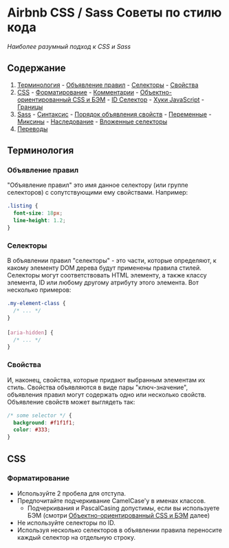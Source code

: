 # Airbnb CSS / Sass Советы по стилю кода

*Наиболее разумный подход к CSS и Sass*

<h2 id="table-of-contents">Содержание</h2>

  1. [Терминология](#terminology)
    - [Объявление правил](#rule-declaration)
    - [Селекторы](#selectors)
    - [Свойства](#properties)
  1. [CSS](#css)
    - [Форматирование](#formatting)
    - [Комментарии](#comments)
    - [Объектно-ориентированный CSS и БЭМ](#oocss-and-bem)
    - [ID Селектор](#id-selectors)
    - [Хуки JavaScript](#javascript-hooks)
    - [Границы](#border)
  1. [Sass](#sass)
    - [Синтаксис](#syntax)
    - [Порядок объявления свойств](#ordering-of-property-declarations)
    - [Переменные](#variables)
    - [Миксины](#mixins)
    - [Наследование](#extend-directive)
    - [Вложенные селекторы](#nested-selectors)
  1. [Переводы](#translations)

<h2 id="terminology">Терминология</h2>

<h3 id="rule-declaration">Объявление правил</h3>

"Объявление правил" это имя данное селектору (или группе селекторов) с сопутствующими ему свойствами. Например:

```css
.listing {
  font-size: 18px;
  line-height: 1.2;
}
```

<h3 id="selectors">Селекторы</h3>

В объявлении правил "селекторы" - это части, которые определяют, к какому элементу DOM дерева будут применены правила стилей. Селекторы могут соответствовать HTML элементу, а также классу элемента, ID или любому другому атрибуту этого элемента. Вот несколько примеров:


```css
.my-element-class {
  /* ... */
}

[aria-hidden] {
  /* ... */
}
```

<h3 id="properties">Свойства</h3>

И, наконец, свойства, которые придают выбранным элементам их стиль. Свойства объявляются в виде пары "ключ-значение", объявления правил могут содержать одно или несколько свойств. Объявление свойств может выглядеть так:


```css
/* some selector */ {
  background: #f1f1f1;
  color: #333;
}
```

## CSS

<h3 id="formatting">Форматирование</h3>

* Используйте 2 пробела для отступа.
* Предпочитайте подчеркивание CamelCase'у в именах классов.
  - Подчеркивания и PascalCasing допустимы, если вы используете БЭМ (смотри [Объектно-ориентированный CSS и БЭМ](#oocss-and-bem) далее)
* Не используйте селекторы по ID.
* Используя несколько селекторов в объявлении правила переносите каждый селектор на отдельную строку.
<!--* Ставьте пробел перед открывающей скобкой `{`.
* В свойствах ставьте пробел после двоеточия `:`, но не перед.
* После объявления свойства переносите закрывающую скобку `}` на новую строку. 
* Делайте отступ в одну строку между объявлениями правил.

**Плохо**

```css
.avatar{
    border-radius:50%;
    border:2px solid white; }
.no, .nope, .not_good {
    // ...
}
#lol-no {
  // ...
}
```

**Хорошо**

```css
.avatar {
  border-radius: 50%;
  border: 2px solid white;
}

.one,
.selector,
.per-line {
  // ...
}
```

<h3 id="comments">Комментарии</h3>

* Предпочитайте однострочные (`//`) комментарии многострочным.
* Рекомендуется писать комментарии в отдельные строки. Старайтесь избегать комментариев в конце строки.
* Пишите детальные комментарии для неочевидного кода:
  - Использование z-index
  - Совместимость с браузерами или CSS-хаки

<h3 id="oocss-and-bem">Объектно-ориентированный CSS и БЭМ</h3>

Мы рекомендуем комбинировать Объектно-ориентированный CSS и БЭМ по следующим причинам:

  * Это помогает создать чистую, строгую связь между CSS и HTML.
  * Помогает создавать многоразовые, составные компоненты.
  * Меньше вложенностей, низкая специфичность правил.
  * Способствует созданию масштабируемых таблиц стилей.


**OOCSS**, или "Объектно-ориентированный CSS" - это подход к написанию CSS, который призывает думать о таблице стилей как о коллекции "объектов": многоразовых, повторяемых фрагментах кода, которые могут использоваться независимо друг от друга на всём сайте.
  * Nicole Sullivan [OOCSS вики](https://github.com/stubbornella/oocss/wiki)
  * Smashing Magazine [Введение в Объектно-ориентированный CSS](http://www.smashingmagazine.com/2011/12/12/an-introduction-to-object-oriented-css-oocss/)

**БЭМ**, или "Блок-Элемент-Модификатор" - это соглашение об именовании классов в HTML и CSS. Разработано Яндексом с прицелом на большие объёмы кода и масштабируемость. Может послужить как солидный набор правил для использования OOCSS.
  * CSS Trick's [БЭМ 101](https://css-tricks.com/bem-101/)
  * Harry Roberts [Введение в БЭМ](http://csswizardry.com/2013/01/mindbemding-getting-your-head-round-bem-syntax/)

Мы рекомендуем вариант БЭМ, в котором используются PascalCased "блоки", отлично работающие в связке с компонентами (например React).
Подчеркивания и тире по-прежнему используются для модификаторов и элементов.
**Примеры**

```jsx
// ListingCard.jsx
function ListingCard() {
  return (
    <article class="ListingCard ListingCard--featured">

      <h1 class="ListingCard__title">Adorable 2BR in the sunny Mission</h1>

      <div class="ListingCard__content">
        <p>Vestibulum id ligula porta felis euismod semper.</p>
      </div>

    </article>
  );
}
```

```css
/* ListingCard.css */
.ListingCard { }
.ListingCard--featured { }
.ListingCard__title { }
.ListingCard__content { }
```

  * `.ListingCard` является "блоком" и представляет родительский компонент
  * `.ListingCard__title` является "элементом" и представляет дочерний компонент `.ListingCard`, который позволяет составить блок в целом.
  * `.ListingCard--featured` является "модификатором" и представляет разные состояния `.ListingCard`.

<h3 id="id-selectors">Селекторы по ID</h3>

Возможность выбирать элементы по ID в CSS является, как правило, плохой практикой. ID селекторы предоставляют неоправданно высокий уровень специфичности и невозможность многоразового использования.
Более подробная информация по этому вопросу: [Статья CSS Wizardry](http://csswizardry.com/2014/07/hacks-for-dealing-with-specificity/)

<h3 id="javascript-hooks">JavaScript хуки</h3>

Избегайте использования одинаковых имён классов в CSS и JavaScript. Использование одинаковых имён классов может привести, как минимум, к потере времени при рефакторинге, и как максимум к боязне разработчика сломать функционал вводом изменений.

Мы рекомендуем создавать отдельные имена классов для JavaScript используя префикс `.js-`:

```html
<button class="btn btn-primary js-request-to-book">Request to Book</button>
```

<h3 id="border">Границы</h3>

Для обозначения отсутствия границы используйте `0` вместо `none`.

**Плохо**

```css
.foo {
  border: none;
}
```

**Хорошо**

```css
.foo {
  border: 0;
}
```

## Sass

<h3 id="syntax">Синтаксис</h3>

* Всегда используйте `.scss` синтаксис, и никогда оригинальный `.sass` синтаксис.
* Упорядочивайте обычный CSS и `@include`-объявления логически.

<h3 id="ordering-of-property-declarations">Порядок объявления свойств</h3>

1. Объявления свойств

    Перечислите все стандартные объявления свойств, всё что не является `@include`-объявлением или вложенным селектором.

    ```scss
    .btn-green {
      background: green;
      font-weight: bold;
      // ...
    }
    ```

2. `@include`-объявления

    Группирование `@include`-объявлений в конце правила делает код более читаемым.

    ```scss
    .btn-green {
      background: green;
      font-weight: bold;
      @include transition(background 0.5s ease);
      // ...
    }
    ```

3. Вложенные селекторы

    Вложенные селекторы, _если необходимо_, идут последними, и ничего не должно идти после них. Добавьте пробел между объявлением правила и вложенным селектором, а также между смежными вложенными селекторами. Применяйте эти принципы к вашим вложенным селекторам.

    ```scss
    .btn {
      background: green;
      font-weight: bold;
      @include transition(background 0.5s ease);

      .icon {
        margin-right: 10px;
      }
    }
    ```

<h3 id="variables">Переменные</h3>

Отдавайте предпочтение именам переменных разделенных тире (например `$my-variable`). Допускается использование подчеркивания в виде префикса для имён, которые будут использоваться в пределах одного файла (например `$_my-variable`).


<h3 id="mixins">Миксины</h3>

Миксины должны использоваться для поддержания чистоты и ясности кода или абстрактной сложности во многом так же, как и хорошо названные функции. Миксины, не принимающие никаких аргументов, могут быть полезны для этого. Но нужно иметь в виду, что если вы не сжимаете свои файлы (например gzip), это может привести к лишнему повторению кода.


<h3 id="extend-directive">Наследование</h3>

Использование `@extend` необходимо избегать из-за его неинтуитивности и потенциальной опасности в поведении, особенно при использовании вместе со вложенными селекторами. Даже наследование селекторов верхнего уровня может создать проблемы, если в будущем будет изменён порядок селекторов. Сжатие должно обрабатывать большую часть сбережений, которую вы получили бы с помощью наследования.


### Вложенные селекторы
<h3 id="nested-selectors">Вложенные селекторы</h3>

**Вложенные селекторы не должны быть глубже трёх вложений**

```scss
.page-container {
  .content {
    .profile {
      // STOP!
    }
  }
}
```

Когда селекторы становятся слишком длинными (например как в примере показанном выше), скорее всего вы пишете CSS, который:

* Слишком сильно привязан к HTML (хрупкий)
* Слишком специфичен 
* Не многоразовый 


И вновь: **никогда не используйте селекторы по ID!**
Если вы вынуждены использовать ID селекторы (вы действительно должны постараться этого не делать), они никогда не должны быть вложенными. Если вы обнаружили это в своём коде - пересмотрите разметку или выясните, зачем нужна такая сильная специфика. Если вы имеете правильно написанные  HTML и CSS, вам **никогда** не придётся делать этого.  


<h2 id="translations">Переводы</h2>

  Этот гид по стилю также доступен на других языках:

  - ![en](https://raw.githubusercontent.com/gosquared/flags/master/flags/flags/shiny/24/United-Kingdom.png) **English**: [Airbnb CSS /css](https://github.com/airbnb/css)
  - ![cn](https://raw.githubusercontent.com/gosquared/flags/master/flags/flags/shiny/24/China.png) **Chinese (Simplified)**: [Zhangjd/css-style-guide](https://github.com/Zhangjd/css-style-guide)
  - ![ru](https://raw.githubusercontent.com/gosquared/flags/master/flags/flags/shiny/24/Russia.png) **Russian**: [Nekorsis/css-style-guide](https://github.com/Nekorsis/css-style-guide)
